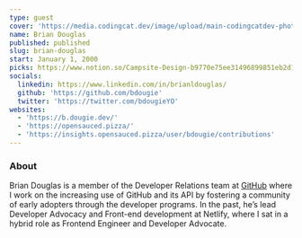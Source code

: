 ```yaml
---
type: guest
cover: 'https://media.codingcat.dev/image/upload/main-codingcatdev-photo/podcast-guest/bdougieYO'
name: Brian Douglas
published: published
slug: brian-douglas
start: January 1, 2000
picks: https://www.notion.so/Campsite-Design-b9770e75ee31496899851eb2d164a5c4
socials:
  linkedin: https://www.linkedin.com/in/brianldouglas/
  github: 'https://github.com/bdougie'
  twitter: 'https://twitter.com/bdougieYO'
websites:
  - 'https://b.dougie.dev/'
  - 'https://opensauced.pizza/'
  - 'https://insights.opensauced.pizza/user/bdougie/contributions'
---
```


### About

Brian Douglas is a member of the Developer Relations team at [GitHub](https://github.com) where I work on the increasing use of GitHub and its API by fostering a community of early adopters through the developer programs. In the past, he’s lead Developer Advocacy and Front-end development at Netlify, where I sat in a hybrid role as Frontend Engineer and Developer Advocate.
